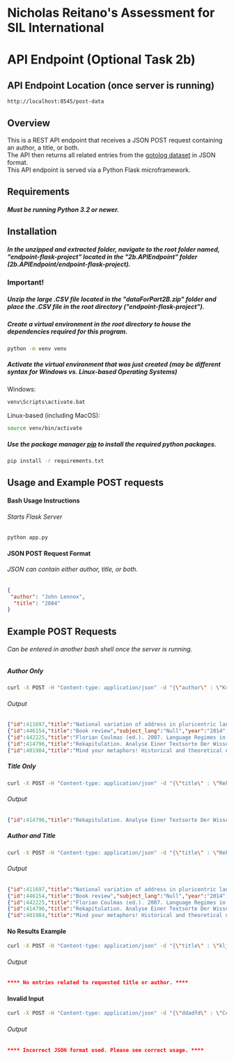 # Nicholas Reitano's Assessment for SIL International

# API Endpoint (Optional Task 2b)

## API Endpoint Location (once server is running)
````html
http://localhost:8545/post-data
````

## Overview
This is a REST API endpoint that receives a JSON POST request containing an author, a title, or both.<br>
The API then returns all related entries from the [gotolog dataset](https://cdstar.shh.mpg.de/bitstreams/EAEA0-9478-C22F-4AAF-0/glottolog_source.bib.zip) in JSON format.<br> 
This API endpoint is served via a Python Flask microframework. 

## Requirements
##### Must be running Python 3.2 or newer.

## Installation

##### In the unzipped and extracted folder, navigate to the root folder named, "endpoint-flask-project" located in the "2b.APIEndpoint" folder (**2b.APIEndpoint/endpoint-flask-project**).

### Important!
##### Unzip the large .CSV file located in the "dataForPart2B.zip" folder and place the .CSV file in the root directory ("endpoint-flask-project"). 

##### Create a virtual environment in the root directory to house the dependencies required for this program.

````bash
python -m venv venv
````

##### Activate the virtual environment that was just created (may be different syntax for Windows vs. Linux-based Operating Systems)

Windows:
````bash
venv\Scripts\activate.bat

````
Linux-based (including MacOS): 
````bash
source venv/bin/activate
````

##### Use the package manager [pip](https://pip.pypa.io/en/stable/) to install the required python packages.

```bash
pip install -r requirements.txt
```
## Usage and Example POST requests

#### Bash Usage Instructions
###### Starts Flask Server 
```bash
python app.py
```

#### JSON POST Request Format

###### JSON can contain either author, title, or both.

````json
{
 "author": "John Lennox", 
  "title": "2084"
}
````

## Example POST Requests
###### Can be entered in another bash shell once the server is running.

##### Author Only
````bash 
curl -X POST -H "Content-type: application/json" -d "{\"author\" : \"Kretzenbacher\"}" "localhost:8545/post-data"
````

###### Output
````json
{"id":411697,"title":"National variation of address in pluricentric languages: The examples of Swedish and German","subject_lang":"Swedish [swe] (computerized assignment from \"swedish\")","year":"2013","author":"[Person('Norrby, Catrin'), Person('Kretzenbacher, Heinz L.')]"}
{"id":446154,"title":"Book review","subject_lang":"Null","year":"2014","author":"[Person('Kretzenbacher, Heinz L.')]"}
{"id":442225,"title":"Florian Coulmas (ed.). 2007. Language Regimes in Transformation. Future Prospects for German and Japanese in Science, Economy, and Politics (Contributions to the Sociology of Language 93). Berlin, New York: Mouton de Gruyter. xi, 216 p","subject_lang":"Japanese [jpn] (computerized assignment from \"not among and not eastern and japanese\")","year":"2010","author":"[Person('Kretzenbacher, Heinz L.')]"}
{"id":414796,"title":"Rekapitulation. Analyse Einer Textsorte Der Wissenschaftlichen Fachsprache","subject_lang":"Null","year":"1991","author":"[Person('Kretzenbacher, Heinz Leonhard')]"}
{"id":401984,"title":"Mind your metaphors! Historical and theoretical notes toward a constructivist theory of metaphor in scientific communication","subject_lang":"Null","year":"1997","author":"[Person('Kretzenbacher, Heinz L.')]"}
````

##### Title Only
````bash 
curl -X POST -H "Content-type: application/json" -d "{\"title\" : \"Rekapitulation\" }" "localhost:8545/post-data"
````

###### Output
````json
{"id":414796,"title":"Rekapitulation. Analyse Einer Textsorte Der Wissenschaftlichen Fachsprache","subject_lang":"Null","year":"1991","author":"[Person('Kretzenbacher, Heinz Leonhard')]"}
````

##### Author and Title
````bash 
curl -X POST -H "Content-type: application/json" -d "{\"title\" : \"Rekapitulation\", \"author\" : \"Kretzenbacher\"}" "localhost:8545/post-data"
````
###### Output
````json
{"id":411697,"title":"National variation of address in pluricentric languages: The examples of Swedish and German","subject_lang":"Swedish [swe] (computerized assignment from \"swedish\")","year":"2013","author":"[Person('Norrby, Catrin'), Person('Kretzenbacher, Heinz L.')]"}
{"id":446154,"title":"Book review","subject_lang":"Null","year":"2014","author":"[Person('Kretzenbacher, Heinz L.')]"}
{"id":442225,"title":"Florian Coulmas (ed.). 2007. Language Regimes in Transformation. Future Prospects for German and Japanese in Science, Economy, and Politics (Contributions to the Sociology of Language 93). Berlin, New York: Mouton de Gruyter. xi, 216 p","subject_lang":"Japanese [jpn] (computerized assignment from \"not among and not eastern and japanese\")","year":"2010","author":"[Person('Kretzenbacher, Heinz L.')]"}
{"id":414796,"title":"Rekapitulation. Analyse Einer Textsorte Der Wissenschaftlichen Fachsprache","subject_lang":"Null","year":"1991","author":"[Person('Kretzenbacher, Heinz Leonhard')]"}
{"id":401984,"title":"Mind your metaphors! Historical and theoretical notes toward a constructivist theory of metaphor in scientific communication","subject_lang":"Null","year":"1997","author":"[Person('Kretzenbacher, Heinz L.')]"}
````

#### No Results Example
````bash 
curl -X POST -H "Content-type: application/json" -d "{\"title\" : \"kljadsflkjadsklahdjuthqajkerfldskjfhajkrhtajkdfakldjfad\", \"author\" : \"qwertyqu\"}" "localhost:8545/post-data"
````

###### Output
````json
**** No entries related to requested title or author. ****
````

#### Invalid Input
````bash 
curl -X POST -H "Content-type: application/json" -d "{\"ddadfd\" : \"Cognitive Socio\"}" "localhost:8545/post-data"
````
###### Output
````json
**** Incorrect JSON format used. Please see correct usage. ****
````


 
